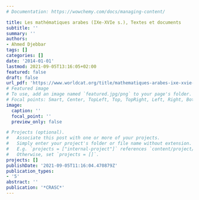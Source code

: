 ```yaml
---
# Documentation: https://wowchemy.com/docs/managing-content/

title: Les mathématiques arabes (IXe-XVIe s.), Textes et documents
subtitle: ''
summary: ''
authors:
- Ahmed Djebbar
tags: []
categories: []
date: '2014-01-01'
lastmod: 2021-09-05T13:16:05+02:00
featured: false
draft: false
url_pdf: 'https://www.worldcat.org/title/mathematiques-arabes-ixe-xvie-s-textes-et-documents/oclc/910265500'
# Featured image
# To use, add an image named `featured.jpg/png` to your page's folder.
# Focal points: Smart, Center, TopLeft, Top, TopRight, Left, Right, BottomLeft, Bottom, BottomRight.
image:
  caption: ''
  focal_point: ''
  preview_only: false

# Projects (optional).
#   Associate this post with one or more of your projects.
#   Simply enter your project's folder or file name without extension.
#   E.g. `projects = ["internal-project"]` references `content/project/deep-learning/index.md`.
#   Otherwise, set `projects = []`.
projects: []
publishDate: '2021-09-05T11:16:04.470879Z'
publication_types:
- '5'
abstract: ''
publication: '*CRASC*'
---
```

<style>
   footer p:nth-child(2) {
    font-size: 0.75rem;
    text-align: center;
    display: none;
}
blockquote{
  display: none;
}
 </style>
